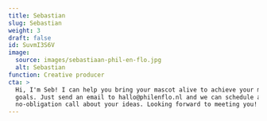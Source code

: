 ```yaml
---
title: Sebastian
slug: Sebastian
weight: 3
draft: false
id: SuvmI3S6V
image:
  source: images/sebastiaan-phil-en-flo.jpg
  alt: Sebastian
function: Creative producer
cta: >
  Hi, I'm Seb! I can help you bring your mascot alive to achieve your marketing
  goals. Just send an email to hallo@philenflo.nl and we can schedule a
  no-obligation call about your ideas. Looking forward to meeting you!
---
```

